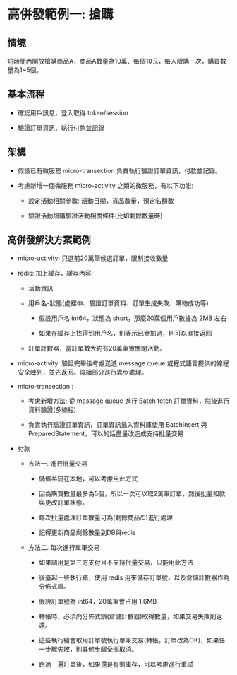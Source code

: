 # 高併發範例一: 搶購

## 情境

短時間內開放搶購商品A，商品A數量為10萬、每個10元，每人限購一次，購買數量為1~5個。

## 基本流程

+ 確認用戶訊息，登入取得 token/session

+ 驗證訂單資訊，執行付款並記錄

## 架構

+ 假設已有微服務 micro-transection 負責執行驗證訂單資訊，付款並記錄。

+ 考慮新增一個微服務 micro-activity 之類的微服務，有以下功能:

    + 設定活動相關參數: 活動日期，貨品數量，預定名額數

    + 驗證活動搶購驗證活動相關條件(比如剩餘數量時)

## 高併發解決方案範例

+ micro-activity: 只選前20萬筆候選訂單，限制接收數量

+ redis: 加上緩存，緩存內容:

    + 活動資訊

    + 用戶名-狀態(處裡中、驗證訂單資料、訂單生成失敗、購物成功等)

        + 假設用戶名 int64，狀態為 short，那麼20萬個用戶數據為 2MB 左右

        + 如果在緩存上找得到用戶名，則表示已參加過，則可以直接返回

    + 訂單計數器，當訂單數大約有20萬筆實關閉活動。

+ micro-activity :驗證完畢後考慮送進 message queue 或程式語言提供的線程安全陣列，並先返回。後續部分進行異步處理。

+ micro-transection :

    + 考慮新增方法: 從 message queue 進行 Batch fetch 訂單資料，然後進行資料驗證(多線程)

    + 負責執行驗證訂單資訊，訂單資訊插入資料庫使用 BatchInsert 與 PreparedStatement，可以的話盡量改造成支持批量交易

+ 付款

    + 方法一. 進行批量交易

        + 儲值系統在本地，可以考慮用此方式

        + 因為購買數量最多為5個，所以一次可以取2萬筆訂單，然後批量扣款與更改訂單狀態。

        + 每次批量處理訂單數量可為(剩餘商品/5)進行處理

        + 記得更新商品剩餘數量到DB與redis

    + 方法二. 每次進行單筆交易

        + 如果調用是第三方支付且不支持批量交易，只能用此方法

        + 後臺起一些執行緒，使用 redis 用來儲存訂單號，以及倉儲計數器作為分佈式鎖。

        + 假設訂單號為 int64，20萬筆會占用 1.6MB
        
        + 轉帳時，必須向分佈式鎖(倉儲計數器)取得數量，如果交易失敗則返還。

        + 這些執行緒會取用訂單號執行單筆交易(轉帳，訂單改為OK)，如果任一步驟失敗，則其他步驟全部取消。

        + 跑過一遍訂單後，如果還是有剩庫存，可以考慮進行重試

    


